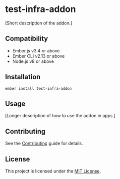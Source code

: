 test-infra-addon
==============================================================================

[Short description of the addon.]


Compatibility
------------------------------------------------------------------------------

* Ember.js v3.4 or above
* Ember CLI v2.13 or above
* Node.js v8 or above


Installation
------------------------------------------------------------------------------

```
ember install test-infra-addon
```


Usage
------------------------------------------------------------------------------

[Longer description of how to use the addon in apps.]


Contributing
------------------------------------------------------------------------------

See the [Contributing](CONTRIBUTING.md) guide for details.


License
------------------------------------------------------------------------------

This project is licensed under the [MIT License](LICENSE.md).
